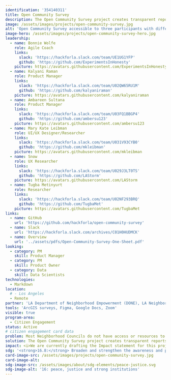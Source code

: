```yaml
---
identification: '354140311'
title: Open Community Survey
description: The Open Community Survey project creates transparent reports supported by a direct collection of personal perspectives from LA residents to help The LA Department of Neighborhood Empowerment (empowerla.org) and the Los Angeles Neighborhood Councils (NCs) to understand how constituents are interacting with, and what they need from, their websites.<br /><br /> Current project&#58 NC website survey; Most NCs do not have access or resources to hire technical experts necessary to create a citywide survey so that they can use the data to create inclusive websites targeted towards the needs of their specific communities. Working with EmpowerLA and NCs, Hack for LA is providing the workforce and expertise to design and implement this survey that will give NCs a tool to understand the overall needs of their community -- beyond the people already involved in NCs.
image: /assets/images/projects/open-community-survey.jpg
alt: 'Open Community Survey accessible to three participants with different background and perspectives.'
image-hero: /assets/images/projects/open-community-survey-hero.jpg
leadership:
  - name: Bonnie Wolfe
    role: Agile Coach
    links:
      slack: 'https://hackforla.slack.com/team/UE1UG1YFP'
      github: 'https://github.com/ExperimentsInHonesty'
    picture: https://avatars.githubusercontent.com/ExperimentsInHonesty
  - name: Kalyani Raman
    role: Product Manager
    links:
      slack: 'https://hackforla.slack.com/team/U02QW65RU1M'
      github: 'https://github.com/kalyaniraman'
    picture: https://avatars.githubusercontent.com/kalyaniraman
  - name: Ambareen Sultana
    role: Product Manager
    links:
      slack: 'https://hackforla.slack.com/team/U03FQ1BBGP4'
      github: 'https://github.com/ambersu123'
    picture: https://avatars.githubusercontent.com/ambersu123
  - name: Mary Kate Leibman
    role: UI/UX Designer/Researcher
    links:
      slack: 'https://hackforla.slack.com/team/U031V93CYB0'
      github: 'https://github.com/mkleibman'
    picture: https://avatars.githubusercontent.com/mkleibman
  - name: Snow
    role: UX Researcher
    links:
      slack: 'https://hackforla.slack.com/team/U029J3LT0TS'
      github: 'https://github.com/LAStorm'
    picture: https://avatars.githubusercontent.com/LAStorm
  - name: Tugba Metinyurt
    role: Researcher
    links:
      slack: 'https://hackforla.slack.com/team/U02NF293BRQ'
      github: 'https://github.com/TugbaMet'
    picture: https://avatars.githubusercontent.com/TugbaMet
links:
  - name: GitHub
    url: 'https://github.com/hackforla/open-community-survey'
  - name: Slack
    url: 'https://hackforla.slack.com/archives/C01H0HUDMCK'
  - name: Overview
    url: '../assets/pdfs/Open-Community-Survey-One-Sheet.pdf'
looking:
  - category: PM
    skill: Product Manager
  - category: PM
    skill: Product Owner
  - category: Data
    skill: Data Scientists
technologies:
  - Markdown
location:
  # - Los Angeles
  - Remote
partner: 'LA Department of Neighborhood Empowerment (DONE), LA Neighborhood Councils (NCs), LA Department of Transportation (LADOT), LA City Planning Department (LACP)'
tools: 'ArcGIS surveys, Figma, Google Docs, Zoom'
visible: true
program-area:
  - Citizen Engagement
status: Active
# citizen engagement card data
problem: Most Neighborhood Councils do not have access or resources to hire technical experts necessary to create a citywide survey so that they can use the data to create inclusive websites targeted towards the needs of their specific communities.
solution: The Open Community Survey project creates transparent reports supported by a direct collection of personal perspectives from LA residents to help The LA Department of Neighborhood Empowerment (empowerla.org) and the Los Angeles Neighborhood Councils to understand how constituents are interacting with, and what they need from, their websites.
impact: <i>We are currently drafting the Impact statement for this project.</i>
sdg: '<strong>16.8:</strong> Broaden and strengthen the awareness and participation of City and local communities, especially those traditionally underserved and marginalized, in the institutions of local and global governance.'
card-image-src: /assets/images/projects/open-community-survey.jpg
card-image-alt:
sdg-image-src: /assets/images/about/sdg-elements/peace-justice.svg
sdg-image-alt: '16: peace, justice and strong institutions'
---
```

